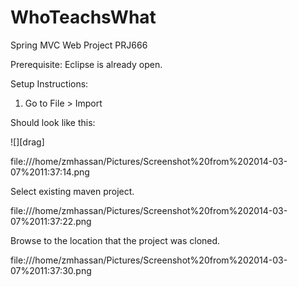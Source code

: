 WhoTeachsWhat
=============

Spring MVC Web Project PRJ666




Prerequisite: Eclipse is already open.

Setup Instructions:

1) Go to File > Import

Should look like this:

![][drag]

file:///home/zmhassan/Pictures/Screenshot%20from%202014-03-07%2011:37:14.png

Select existing maven project.


file:///home/zmhassan/Pictures/Screenshot%20from%202014-03-07%2011:37:22.png

Browse to the location that the project was cloned.

file:///home/zmhassan/Pictures/Screenshot%20from%202014-03-07%2011:37:30.png


